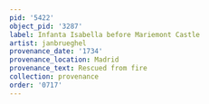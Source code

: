 ```yaml
---
pid: '5422'
object_pid: '3287'
label: Infanta Isabella before Mariemont Castle
artist: janbrueghel
provenance_date: '1734'
provenance_location: Madrid
provenance_text: Rescued from fire
collection: provenance
order: '0717'
---
```

